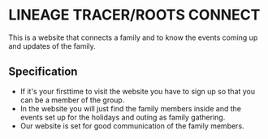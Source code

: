 # LINEAGE TRACER/ROOTS CONNECT

This is a website that connects a family and to know the events coming up and updates of the family.

 ## Specification

 * If it's your firsttime to visit the website you have to sign up so that you can be a member of the group.
 * In the website you will just find the family members inside and the events set up for the holidays and outing as family gathering.
 * Our website is set for good communication of the family members.
